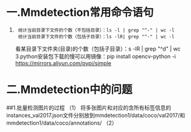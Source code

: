 # 一.Mmdetection常用命令语句
1.      统计当前目录下文件的个数（不包括目录）：ls -l | grep "^-" | wc -l
        统计当前目录下文件的个数（包括子目录）：ls -lR| grep "^-" | wc -l
    看某目录下文件夹(目录)的个数（包括子目录）：s -lR | grep "^d" | wc<br>
3.python安装包下载的慢可以用镜像：pip install opencv-python -i https://mirrors.aliyun.com/pypi/simple
# 二.Mmdetection中的问题
##1.批量检测图片的过程 
（1） 将多张图片和对应的含所有标签信息的instances_val2017.json文件分别放到mmdetection1/data/coco/val2017/和mmdetection1/data/coco/annotations/
（2）
